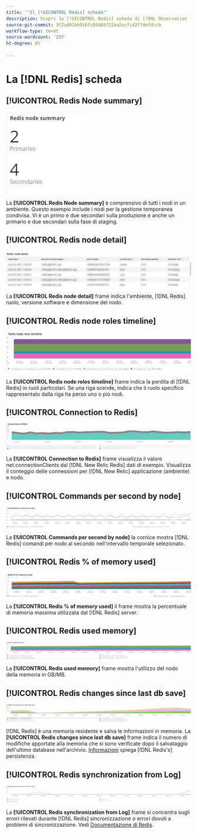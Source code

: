 ```yaml
---
title: '"Il [!UICONTROL Redis] scheda"'
description: Scopri le [!UICONTROL Redis] scheda di [!DNL Observation for Adobe Commerce].
source-git-commit: 3f2a401bb916fc04405f21ba2acfc42f7defdccb
workflow-type: tm+mt
source-wordcount: '237'
ht-degree: 0%

---
```


# La [!DNL Redis] scheda

## [!UICONTROL Redis Node summary]

![Riepilogo del nodo di Redis](../../assets/tools/observation-for-adobe-commerce/redis-tab-1.jpg)

La **[!UICONTROL Redis Node summary]** è comprensivo di tutti i nodi in un ambiente. Questo esempio include i nodi per la gestione temporanea condivisa. Vi è un primo e due secondari sulla produzione e anche un primario e due secondari sulla fase di staging.

## [!UICONTROL Redis node detail]

![Dettagli nodo Redis](../../assets/tools/observation-for-adobe-commerce/redis-tab-2.jpg)

La **[!UICONTROL Redis node detail]** frame indica l&#39;ambiente, [!DNL Redis] ruolo, versione software e dimensione del nodo.

## [!UICONTROL Redis node roles timeline]

![Timeline dei ruoli nodo di Redis](../../assets/tools/observation-for-adobe-commerce/redis-tab-3.jpg)

La **[!UICONTROL Redis node roles timeline]** frame indica la perdita di [!DNL Redis] in ruoli particolari. Se una riga scende, indica che il ruolo specifico rappresentato dalla riga ha perso uno o più nodi.

## [!UICONTROL Connection to Redis]

![Connessione a Redis](../../assets/tools/observation-for-adobe-commerce/redis-tab-4.jpg)

La **[!UICONTROL Connection to Redis]** frame visualizza il valore net.connectionClients dal [!DNL New Relic Redis] dati di esempio. Visualizza il conteggio delle connessioni per [!DNL New Relic] applicazione (ambiente) e nodo.

## [!UICONTROL Commands per second by node]

![Comandi al secondo per nodo](../../assets/tools/observation-for-adobe-commerce/redis-tab-5.jpg)

La **[!UICONTROL Commands per second by node]** la cornice mostra [!DNL Redis] comandi per nodo al secondo nell&#39;intervallo temporale selezionato.

## [!UICONTROL Redis % of memory used]

![Redis % della memoria utilizzata](../../assets/tools/observation-for-adobe-commerce/redis-tab-6.jpg)

La **[!UICONTROL Redis % of memory used]** il frame mostra la percentuale di memoria massima utilizzata dal [!DNL Redis] server.

## [!UICONTROL Redis used memory]

![Memoria utilizzata di Redis](../../assets/tools/observation-for-adobe-commerce/redis-tab-7.jpg)

La **[!UICONTROL Redis used memory]** frame mostra l&#39;utilizzo del nodo della memoria in GB/MB.

## [!UICONTROL Redis changes since last db save]

![Ripristina le modifiche dall&#39;ultimo salvataggio del db](../../assets/tools/observation-for-adobe-commerce/redis-tab-8.jpg)

[!DNL Redis] è una memoria residente e salva le informazioni in memoria. La **[!UICONTROL Redis changes since last db save]** frame indica il numero di modifiche apportate alla memoria che si sono verificate dopo il salvataggio dell&#39;ultimo database nell&#39;archivio. [Informazioni](https://redis.io/docs/manual/persistence/) spiega [!DNL Redis's] persistenza.

## [!UICONTROL Redis synchronization from Log]

![Sincronizzazione ridis dal log](../../assets/tools/observation-for-adobe-commerce/redis-tab-9.jpg)

La **[!UICONTROL Redis synchronization from Log]** frame si concentra sugli errori rilevati durante [!DNL Redis] sincronizzazione o errori dovuti a problemi di sincronizzazione. Vedi [Documentazione di Redis](https://redis.io/docs/).
